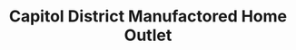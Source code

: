 ---
title: "Capitol District Manufactored Home Outlet"
url: /ballston-spa/capitol-district-manufactored-home-outlet/
shop: Eisenwaren
---
